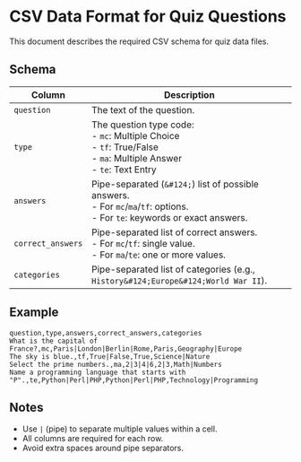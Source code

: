 # CSV Data Format for Quiz Questions

This document describes the required CSV schema for quiz data files.

## Schema

| Column            | Description                                                                                                                                      |
|-------------------|--------------------------------------------------------------------------------------------------------------------------------------------------|
| `question`        | The text of the question.                                                                                                                        |
| `type`            | The question type code:<br>- `mc`: Multiple Choice<br>- `tf`: True/False<br>- `ma`: Multiple Answer<br>- `te`: Text Entry                        |
| `answers`         | Pipe-separated (`&#124;`) list of possible answers.<br>- For `mc`/`ma`/`tf`: options.<br>- For `te`: keywords or exact answers.                  |
| `correct_answers` | Pipe-separated list of correct answers.<br>- For `mc`/`tf`: single value.<br>- For `ma`/`te`: one or more values.                                |
| `categories`      | Pipe-separated list of categories (e.g., `History&#124;Europe&#124;World War II`).                                                               |

## Example

```csv
question,type,answers,correct_answers,categories
What is the capital of France?,mc,Paris|London|Berlin|Rome,Paris,Geography|Europe
The sky is blue.,tf,True|False,True,Science|Nature
Select the prime numbers.,ma,2|3|4|6,2|3,Math|Numbers
Name a programming language that starts with "P".,te,Python|Perl|PHP,Python|Perl|PHP,Technology|Programming
```

## Notes

- Use `|` (pipe) to separate multiple values within a cell.
- All columns are required for each row.
- Avoid extra spaces around pipe separators.
